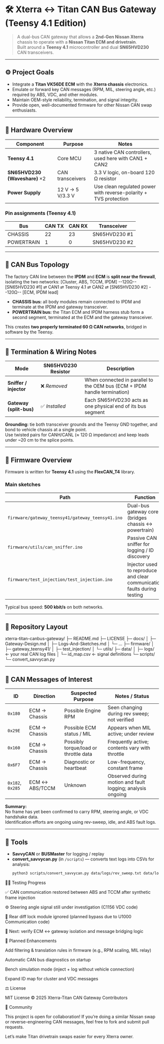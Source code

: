 # 🛠️ Xterra ↔ Titan CAN Bus Gateway (Teensy 4.1 Edition)

> A dual-bus CAN gateway that allows a **2nd-Gen Nissan Xterra** chassis to operate with a **Nissan Titan ECM and drivetrain**.  
> Built around a **Teensy 4.1** microcontroller and dual **SN65HVD230** CAN transceivers.

---

## ⚙️ Project Goals

- Integrate a **Titan VK56DE ECM** with the **Xterra chassis** electronics.  
- Emulate or forward key CAN messages (RPM, MIL, steering angle, etc.) required by ABS, VDC, and other modules.  
- Maintain OEM-style reliability, termination, and signal integrity.  
- Provide open, well-documented firmware for other Nissan CAN swap enthusiasts.

---

## 🧩 Hardware Overview

| Component | Purpose | Notes |
|------------|----------|-------|
| **Teensy 4.1** | Core MCU | 3 native CAN controllers, used here with CAN1 + CAN2 |
| **SN65HVD230 (Waveshare)** ×2 | CAN transceivers | 3.3 V logic, on-board 120 Ω resistor |
| **Power Supply** | 12 V → 5 V/3.3 V | Use clean regulated power with reverse-polarity + TVS protection |

### Pin assignments (Teensy 4.1)
| Bus | CAN TX | CAN RX | Transceiver |
|------|--------|--------|--------------|
| CHASSIS | 22 | 23 | SN65HVD230 #1 |
| POWERTRAIN | 1 | 0 | SN65HVD230 #2 |

---

## 🔌 CAN Bus Topology

The factory CAN line between the **IPDM** and **ECM** is **split near the firewall**, isolating the two networks:
[Cluster, ABS, TCCM, IPDM] --120Ω-- [SN65HVD230 #1] ⇄ CAN1 ⇄ Teensy 4.1 ⇄ CAN2 ⇄ [SN65HVD230 #2] --120Ω-- [ECM, IPDM lead]


- **CHASSIS bus:** all body modules remain connected to IPDM and terminate at the IPDM and gateway transceiver.  
- **POWERTRAIN bus:** the Titan ECM and IPDM harness stub form a second segment, terminated at the ECM and the gateway transceiver.  

This creates **two properly terminated 60 Ω CAN networks**, bridged in software by the Teensy.

---

## 📡 Termination & Wiring Notes

| Mode | SN65HVD230 Resistor | Description |
|------|----------------------|-------------|
| **Sniffer / injector** | ❌ *Removed* | When connected in parallel to the OEM bus (ECM + IPDM handle termination) |
| **Gateway (split-bus)** | ✅ *Installed* | Each SN65HVD230 acts as one physical end of its bus segment |

**Grounding:** tie both transceiver grounds and the Teensy GND together, and bond to vehicle chassis at a single point.  
Use twisted pairs for CANH/CANL (≈ 120 Ω impedance) and keep leads under ~20 cm to the splice points.

---

## 🧰 Firmware Overview

Firmware is written for **Teensy 4.1** using the **FlexCAN_T4** library.

### Main sketches
| Path | Function |
|------|-----------|
| `firmware/gateway_teensy41/gateway_teensy41.ino` | Dual-bus gateway core (bridges chassis ↔ powertrain) | WIP
| `firmware/utils/can_sniffer.ino` | Passive CAN sniffer for logging / ID discovery |
| `firmware/test_injection/test_injection.ino` | Injector used to reproduce and clear communication faults during testing |

Typical bus speed: **500 kbit/s** on both networks.

---

## 📂 Repository Layout
xterra-titan-canbus-gateway/
├─ README.md
├─ LICENSE
├─ docs/
│ ├─ Gateway-Design.md
│ ├─ Logs-And-Sketches.md
│ └─ ...
├─ firmware/
│ ├─ gateway_teensy41/
│ ├─ test_injection/
│ └─ utils/
├─ data/
│ ├─ logs/ ← your real CAN log files
│ └─ id_map.csv ← signal definitions
└─ scripts/
└─ convert_savvycan.py


---

## 🧾 CAN Messages of Interest

| ID | Direction | Suspected Purpose | Notes / Status |
|----|------------|------------------|----------------|
| `0x180` | ECM → Chassis | Possible Engine RPM | Seen changing during rev sweep; not verified |
| `0x29E` | ECM → Chassis | Possible ECM status / MIL | Appears when MIL active; under review |
| `0x160` | ECM → Chassis | Possibly torque/load or throttle data | Frequently active; contents vary with throttle |
| `0x6F7` | ECM → Chassis | Diagnostic or heartbeat | Low-frequency, constant frame |
| `0x182`, `0x285` | ECM ↔ ABS/TCCM | Unknown | Observed during motion and fault logging; analysis ongoing |

**Summary:**  
No frame has yet been confirmed to carry RPM, steering angle, or VDC handshake data.  
Identification efforts are ongoing using rev-sweep, idle, and ABS fault logs.

---

## 🧮 Tools

- **SavvyCAN** or **BUSMaster** for logging / replay  
- **convert_savvycan.py** (in `/scripts`) — converts text logs into CSVs for analysis:
  ```bash
  python3 scripts/convert_savvycan.py data/logs/rev_sweep.txt data/logs/rev_sweep.csv

🧑‍🔬 Testing Progress

✅ CAN communication restored between ABS and TCCM after synthetic frame injection

⚙️ Steering angle signal still under investigation (C1156 VDC code)

🧱 Rear diff lock module ignored (planned bypass due to U1000 Communication code)

🧩 Next: verify ECM ↔ gateway isolation and message bridging logic

🧱 Planned Enhancements

Add filtering & translation rules in firmware (e.g., RPM scaling, MIL relay)

Automatic CAN bus diagnostics on startup

Bench simulation mode (inject + log without vehicle connection)

Expand ID map for cluster and VDC messages

⚖️ License

MIT License © 2025 Xterra-Titan CAN Gateway Contributors

🤝 Community

This project is open for collaboration!
If you’re doing a similar Nissan swap or reverse-engineering CAN messages, feel free to fork and submit pull requests.

Let’s make Titan drivetrain swaps easier for every Xterra owner.
